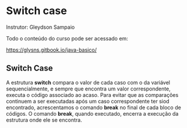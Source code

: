 # Switch case

Instrutor: Gleydson Sampaio

Todo o conteúdo do curso pode ser acessado em:

https://glysns.gitbook.io/java-basico/


## Switch Case

A estrutura **switch** compara o valor de cada caso com o da variável sequencialmente, e sempre que encontra um valor correspondente, executa o código associado ao acaso. Para evitar que as comparações continuem a ser executadas após um caso correspondente ter siod encontrado, acrescentamos o comando **break** no final de cada bloco de códigos. O comando **break**, quando executado, encerra a execução da estrutura onde ele se encontra.